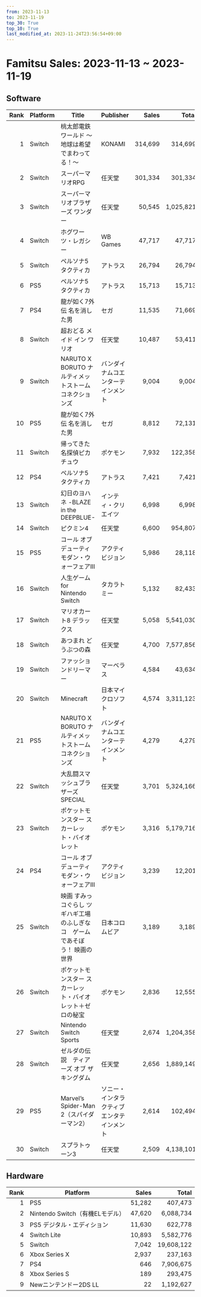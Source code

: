 ```yaml
---
from: 2023-11-13
to: 2023-11-19
top_30: True
top_10: True
last_modified_at: 2023-11-24T23:56:54+09:00
---
```

# Famitsu Sales: 2023-11-13 ~ 2023-11-19
## Software
| Rank | Platform | Title | Publisher | Sales | Total | Rate | New |
| -: | -- | -- | -- | -: | -: | -: | -- |
| 1 | Switch | 桃太郎電鉄ワールド 〜地球は希望でまわってる！〜 | KONAMI | 314,699 | 314,699 | 60% | **New** |
| 2 | Switch | スーパーマリオRPG | 任天堂 | 301,334 | 301,334 | 40% | **New** |
| 3 | Switch | スーパーマリオブラザーズ ワンダー | 任天堂 | 50,545 | 1,025,821 | 20% |  |
| 4 | Switch | ホグワーツ・レガシー | WB Games | 47,717 | 47,717 | 40% | **New** |
| 5 | Switch | ペルソナ5 タクティカ | アトラス | 26,794 | 26,794 | 40% | **New** |
| 6 | PS5 | ペルソナ5 タクティカ | アトラス | 15,713 | 15,713 | 40% | **New** |
| 7 | PS4 | 龍が如く7外伝 名を消した男 | セガ | 11,535 | 71,669 | 20% |  |
| 8 | Switch | 超おどる メイド イン ワリオ | 任天堂 | 10,487 | 53,411 | 60% |  |
| 9 | Switch | NARUTO X BORUTO ナルティメットストームコネクションズ | バンダイナムコエンターテインメント | 9,004 | 9,004 | 60% | **New** |
| 10 | PS5 | 龍が如く7外伝 名を消した男 | セガ | 8,812 | 72,131 | 40% |  |
| 11 | Switch | 帰ってきた 名探偵ピカチュウ | ポケモン | 7,932 | 122,358 | 40% |  |
| 12 | PS4 | ペルソナ5 タクティカ | アトラス | 7,421 | 7,421 | 60% | **New** |
| 13 | Switch | 幻日のヨハネ -BLAZE in the DEEPBLUE- | インティ・クリエイツ | 6,998 | 6,998 | 40% | **New** |
| 14 | Switch | ピクミン4 | 任天堂 | 6,600 | 954,807 | 20% |  |
| 15 | PS5 | コール オブ デューティ モダン・ウォーフェアIII | アクティビジョン | 5,986 | 28,118 | 40% |  |
| 16 | Switch | 人生ゲーム for Nintendo Switch | タカラトミー | 5,132 | 82,433 | 20% |  |
| 17 | Switch | マリオカート8 デラックス | 任天堂 | 5,058 | 5,541,030 | 20% |  |
| 18 | Switch | あつまれ どうぶつの森 | 任天堂 | 4,700 | 7,577,856 | 20% |  |
| 19 | Switch | ファッションドリーマー | マーベラス | 4,584 | 43,634 | 60% |  |
| 20 | Switch | Minecraft | 日本マイクロソフト | 4,574 | 3,311,123 | 20% |  |
| 21 | PS5 | NARUTO X BORUTO ナルティメットストームコネクションズ | バンダイナムコエンターテインメント | 4,279 | 4,279 | 60% | **New** |
| 22 | Switch | 大乱闘スマッシュブラザーズ SPECIAL | 任天堂 | 3,701 | 5,324,166 | 20% |  |
| 23 | Switch | ポケットモンスター スカーレット・バイオレット | ポケモン | 3,316 | 5,179,716 | 20% |  |
| 24 | PS4 | コール オブ デューティ モダン・ウォーフェアIII | アクティビジョン | 3,239 | 12,201 | 40% |  |
| 25 | Switch | 映画 すみっコぐらし ツギハギ工場のふしぎなコ　ゲームであそぼう！ 映画の世界 | 日本コロムビア | 3,189 | 3,189 | 100% | **New** |
| 26 | Switch | ポケットモンスター スカーレット・バイオレット＋ゼロの秘宝 | ポケモン | 2,836 | 12,555 | 100% |  |
| 27 | Switch | Nintendo Switch Sports | 任天堂 | 2,674 | 1,204,358 | 20% |  |
| 28 | Switch | ゼルダの伝説　ティアーズ オブ ザ キングダム | 任天堂 | 2,656 | 1,889,149 | 20% |  |
| 29 | PS5 | Marvel’s Spider-Man 2（スパイダーマン2） | ソニー・インタラクティブエンタテインメント | 2,614 | 102,494 | 40% |  |
| 30 | Switch | スプラトゥーン3 | 任天堂 | 2,509 | 4,138,101 | 20% |  |

## Hardware
| Rank | Platform | Sales | Total |
| -: | -- | -: | -: |
| 1 | PS5 | 51,282 | 407,473 |
| 2 | Nintendo Switch（有機ELモデル） | 47,620 | 6,088,734 |
| 3 | PS5 デジタル・エディション | 11,630 | 622,778 |
| 4 | Switch Lite | 10,893 | 5,582,776 |
| 5 | Switch | 7,042 | 19,608,122 |
| 6 | Xbox Series X | 2,937 | 237,163 |
| 7 | PS4 | 646 | 7,906,675 |
| 8 | Xbox Series S | 189 | 293,475 |
| 9 | Newニンテンドー2DS LL | 22 | 1,192,627 |